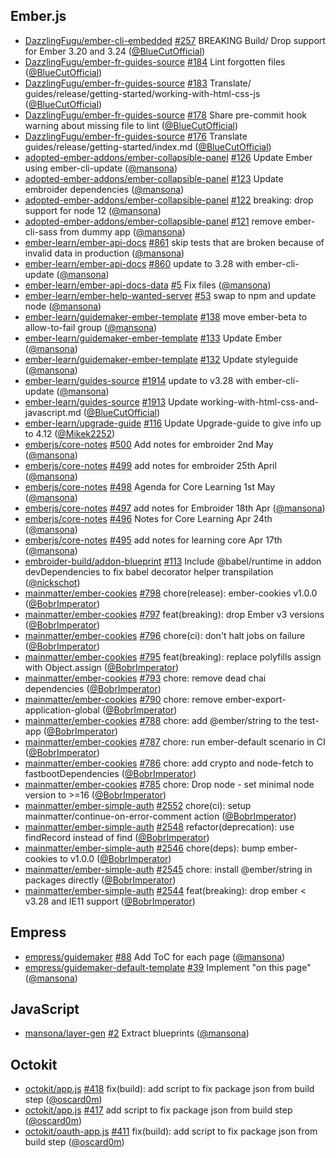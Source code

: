## Ember.js

- [DazzlingFugu/ember-cli-embedded]
  [#257](https://github.com/DazzlingFugu/ember-cli-embedded/pull/257) BREAKING
  Build/ Drop support for Ember 3.20 and 3.24 ([@BlueCutOfficial])
- [DazzlingFugu/ember-fr-guides-source]
  [#184](https://github.com/DazzlingFugu/ember-fr-guides-source/pull/184) Lint
  forgotten files ([@BlueCutOfficial])
- [DazzlingFugu/ember-fr-guides-source]
  [#183](https://github.com/DazzlingFugu/ember-fr-guides-source/pull/183)
  Translate/ guides/release/getting-started/working-with-html-css-js
  ([@BlueCutOfficial])
- [DazzlingFugu/ember-fr-guides-source]
  [#178](https://github.com/DazzlingFugu/ember-fr-guides-source/pull/178) Share
  pre-commit hook warning about missing file to lint ([@BlueCutOfficial])
- [DazzlingFugu/ember-fr-guides-source]
  [#176](https://github.com/DazzlingFugu/ember-fr-guides-source/pull/176)
  Translate guides/release/getting-started/index.md ([@BlueCutOfficial])
- [adopted-ember-addons/ember-collapsible-panel]
  [#126](https://github.com/adopted-ember-addons/ember-collapsible-panel/pull/126)
  Update Ember using ember-cli-update ([@mansona])
- [adopted-ember-addons/ember-collapsible-panel]
  [#123](https://github.com/adopted-ember-addons/ember-collapsible-panel/pull/123)
  Update embroider dependencies ([@mansona])
- [adopted-ember-addons/ember-collapsible-panel]
  [#122](https://github.com/adopted-ember-addons/ember-collapsible-panel/pull/122)
  breaking: drop support for node 12 ([@mansona])
- [adopted-ember-addons/ember-collapsible-panel]
  [#121](https://github.com/adopted-ember-addons/ember-collapsible-panel/pull/121)
  remove ember-cli-sass from dummy app ([@mansona])
- [ember-learn/ember-api-docs]
  [#861](https://github.com/ember-learn/ember-api-docs/pull/861) skip tests that
  are broken because of invalid data in production ([@mansona])
- [ember-learn/ember-api-docs]
  [#860](https://github.com/ember-learn/ember-api-docs/pull/860) update to 3.28
  with ember-cli-update ([@mansona])
- [ember-learn/ember-api-docs-data]
  [#5](https://github.com/ember-learn/ember-api-docs-data/pull/5) Fix files
  ([@mansona])
- [ember-learn/ember-help-wanted-server]
  [#53](https://github.com/ember-learn/ember-help-wanted-server/pull/53) swap to
  npm and update node ([@mansona])
- [ember-learn/guidemaker-ember-template]
  [#138](https://github.com/ember-learn/guidemaker-ember-template/pull/138) move
  ember-beta to allow-to-fail group ([@mansona])
- [ember-learn/guidemaker-ember-template]
  [#133](https://github.com/ember-learn/guidemaker-ember-template/pull/133)
  Update Ember ([@mansona])
- [ember-learn/guidemaker-ember-template]
  [#132](https://github.com/ember-learn/guidemaker-ember-template/pull/132)
  Update styleguide ([@mansona])
- [ember-learn/guides-source]
  [#1914](https://github.com/ember-learn/guides-source/pull/1914) update to
  v3.28 with ember-cli-update ([@mansona])
- [ember-learn/guides-source]
  [#1913](https://github.com/ember-learn/guides-source/pull/1913) Update
  working-with-html-css-and-javascript.md ([@BlueCutOfficial])
- [ember-learn/upgrade-guide]
  [#116](https://github.com/ember-learn/upgrade-guide/pull/116) Update
  Upgrade-guide to give info up to 4.12 ([@Mikek2252])
- [emberjs/core-notes] [#500](https://github.com/emberjs/core-notes/pull/500)
  Add notes for embroider 2nd May ([@mansona])
- [emberjs/core-notes] [#499](https://github.com/emberjs/core-notes/pull/499)
  add notes for embroider 25th April ([@mansona])
- [emberjs/core-notes] [#498](https://github.com/emberjs/core-notes/pull/498)
  Agenda for Core Learning 1st May ([@mansona])
- [emberjs/core-notes] [#497](https://github.com/emberjs/core-notes/pull/497)
  add notes for Embroider 18th Apr ([@mansona])
- [emberjs/core-notes] [#496](https://github.com/emberjs/core-notes/pull/496)
  Notes for Core Learning Apr 24th ([@mansona])
- [emberjs/core-notes] [#495](https://github.com/emberjs/core-notes/pull/495)
  add notes for learning core Apr 17th ([@mansona])
- [embroider-build/addon-blueprint]
  [#113](https://github.com/embroider-build/addon-blueprint/pull/113) Include
  @babel/runtime in addon devDependencies to fix babel decorator helper
  transpilation ([@nickschot])
- [mainmatter/ember-cookies]
  [#798](https://github.com/mainmatter/ember-cookies/pull/798) chore(release):
  ember-cookies v1.0.0 ([@BobrImperator])
- [mainmatter/ember-cookies]
  [#797](https://github.com/mainmatter/ember-cookies/pull/797) feat(breaking):
  drop Ember v3 versions ([@BobrImperator])
- [mainmatter/ember-cookies]
  [#796](https://github.com/mainmatter/ember-cookies/pull/796) chore(ci): don't
  halt jobs on failure ([@BobrImperator])
- [mainmatter/ember-cookies]
  [#795](https://github.com/mainmatter/ember-cookies/pull/795) feat(breaking):
  replace polyfills assign with Object.assign ([@BobrImperator])
- [mainmatter/ember-cookies]
  [#793](https://github.com/mainmatter/ember-cookies/pull/793) chore: remove
  dead chai dependencies ([@BobrImperator])
- [mainmatter/ember-cookies]
  [#790](https://github.com/mainmatter/ember-cookies/pull/790) chore: remove
  ember-export-application-global ([@BobrImperator])
- [mainmatter/ember-cookies]
  [#788](https://github.com/mainmatter/ember-cookies/pull/788) chore: add
  @ember/string to the test-app ([@BobrImperator])
- [mainmatter/ember-cookies]
  [#787](https://github.com/mainmatter/ember-cookies/pull/787) chore: run
  ember-default scenario in CI ([@BobrImperator])
- [mainmatter/ember-cookies]
  [#786](https://github.com/mainmatter/ember-cookies/pull/786) chore: add crypto
  and node-fetch to fastbootDependencies ([@BobrImperator])
- [mainmatter/ember-cookies]
  [#785](https://github.com/mainmatter/ember-cookies/pull/785) chore: Drop
  node - set minimal node version to >=16 ([@BobrImperator])
- [mainmatter/ember-simple-auth]
  [#2552](https://github.com/mainmatter/ember-simple-auth/pull/2552) chore(ci):
  setup mainmatter/continue-on-error-comment action ([@BobrImperator])
- [mainmatter/ember-simple-auth]
  [#2548](https://github.com/mainmatter/ember-simple-auth/pull/2548)
  refactor(deprecation): use findRecord instead of find ([@BobrImperator])
- [mainmatter/ember-simple-auth]
  [#2546](https://github.com/mainmatter/ember-simple-auth/pull/2546)
  chore(deps): bump ember-cookies to v1.0.0 ([@BobrImperator])
- [mainmatter/ember-simple-auth]
  [#2545](https://github.com/mainmatter/ember-simple-auth/pull/2545) chore:
  install @ember/string in packages directly ([@BobrImperator])
- [mainmatter/ember-simple-auth]
  [#2544](https://github.com/mainmatter/ember-simple-auth/pull/2544)
  feat(breaking): drop ember < v3.28 and IE11 support ([@BobrImperator])

## Empress

- [empress/guidemaker] [#88](https://github.com/empress/guidemaker/pull/88) Add
  ToC for each page ([@mansona])
- [empress/guidemaker-default-template]
  [#39](https://github.com/empress/guidemaker-default-template/pull/39)
  Implement "on this page" ([@mansona])

## JavaScript

- [mansona/layer-gen] [#2](https://github.com/mansona/layer-gen/pull/2) Extract
  blueprints ([@mansona])

## Octokit

- [octokit/app.js] [#418](https://github.com/octokit/app.js/pull/418)
  fix(build): add script to fix package json from build step ([@oscard0m])
- [octokit/app.js] [#417](https://github.com/octokit/app.js/pull/417) add script
  to fix package json from build step ([@oscard0m])
- [octokit/oauth-app.js]
  [#411](https://github.com/octokit/oauth-app.js/pull/411) fix(build): add
  script to fix package json from build step ([@oscard0m])

[@bluecutofficial]: https://github.com/BlueCutOfficial
[@bobrimperator]: https://github.com/BobrImperator
[@mikek2252]: https://github.com/Mikek2252
[@mansona]: https://github.com/mansona
[@nickschot]: https://github.com/nickschot
[@oscard0m]: https://github.com/oscard0m
[dazzlingfugu/ember-cli-embedded]:
  https://github.com/DazzlingFugu/ember-cli-embedded
[dazzlingfugu/ember-fr-guides-source]:
  https://github.com/DazzlingFugu/ember-fr-guides-source
[adopted-ember-addons/ember-collapsible-panel]:
  https://github.com/adopted-ember-addons/ember-collapsible-panel
[ember-learn/ember-api-docs-data]:
  https://github.com/ember-learn/ember-api-docs-data
[ember-learn/ember-api-docs]: https://github.com/ember-learn/ember-api-docs
[ember-learn/ember-help-wanted-server]:
  https://github.com/ember-learn/ember-help-wanted-server
[ember-learn/guidemaker-ember-template]:
  https://github.com/ember-learn/guidemaker-ember-template
[ember-learn/guides-source]: https://github.com/ember-learn/guides-source
[ember-learn/upgrade-guide]: https://github.com/ember-learn/upgrade-guide
[emberjs/core-notes]: https://github.com/emberjs/core-notes
[embroider-build/addon-blueprint]:
  https://github.com/embroider-build/addon-blueprint
[empress/guidemaker-default-template]:
  https://github.com/empress/guidemaker-default-template
[empress/guidemaker]: https://github.com/empress/guidemaker
[mainmatter/ember-cookies]: https://github.com/mainmatter/ember-cookies
[mainmatter/ember-simple-auth]: https://github.com/mainmatter/ember-simple-auth
[mansona/layer-gen]: https://github.com/mansona/layer-gen
[octokit/app.js]: https://github.com/octokit/app.js
[octokit/oauth-app.js]: https://github.com/octokit/oauth-app.js
